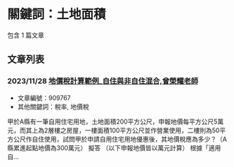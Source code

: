 # 關鍵詞：土地面積

包含 1 篇文章

## 文章列表

### 2023/11/28 [地價稅計算範例_自住與非自住混合,曾榮耀老師](../../articles/909767_%E5%9C%B0%E5%83%B9%E7%A8%85%E8%A8%88%E7%AE%97%E7%AF%84%E4%BE%8B_%E8%87%AA%E4%BD%8F%E8%88%87%E9%9D%9E%E8%87%AA%E4%BD%8F%E6%B7%B7%E5%90%88%2C%E6%9B%BE%E6%A6%AE%E8%80%80%E8%80%81%E5%B8%AB.md)
- 文章編號：909767
- 其他關鍵詞：稅率, 地價稅

甲於A縣有一筆自用住宅用地，土地面積200平方公尺，申報地價每平方公尺5萬元，而其上為2層樓之房屋，一樓面積100平方公尺並作營業使用，二樓則為50平方公尺作自住使用，試問甲於申請自用住宅用地優惠後，其地價稅應為多少？（A縣累進起點地價為300萬元） 擬答 （以下申報地價皆以萬元計算） 根據「適用自...

